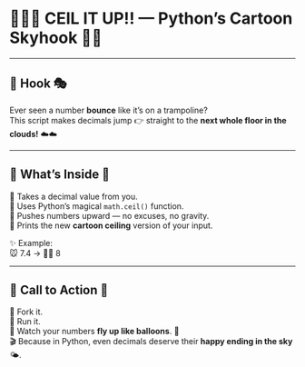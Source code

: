 # 🌈✨🎢 CEIL IT UP!! — Python’s Cartoon Skyhook 🎈🚀  
---

## 🎪 Hook 🎭  
Ever seen a number **bounce** like it’s on a trampoline?  
This script makes decimals jump 👉 straight to the **next whole floor in the clouds!** ☁️☁️  

---

## 📜 What’s Inside 🧩  
🎯 Takes a decimal value from you.  
🎯 Uses Python’s magical `math.ceil()` function.  
🎯 Pushes numbers upward — no excuses, no gravity.  
🎯 Prints the new **cartoon ceiling** version of your input.  

✨ Example:  
🐭 7.4 → 🎩✨ 8  

---
## 🚀 Call to Action 🎉  
🎡 Fork it.  
🎠 Run it.  
🎢 Watch your numbers **fly up like balloons**. 🎈  
🎬 Because in Python, even decimals deserve their **happy ending in the sky** 🌤.  
